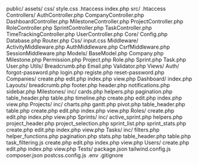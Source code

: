 public/
    assets/
        css/
            style.css
    .htaccess
    index.php
src/
    .htaccess
    Controllers/
        AuthController.php
        CompanyController.php
        DashboardController.php
        MilestoneController.php
        ProjectController.php
        RoleController.php
        SprintController.php
        TaskController.php
        TimeTrackingController.php
        UserController.php
    Core/
        Config.php
        Database.php
        Router.php
    Css/
        input.css
    Middleware/
        ActivityMiddleware.php
        AuthMiddleware.php
        CsrfMiddleware.php
        SessionMiddleware.php
    Models/
        BaseModel.php
        Company.php
        Milestone.php
        Permission.php
        Project.php
        Role.php
        Sprint.php
        Task.php
        User.php
    Utils/
        Breadcrumb.php
        Email.php
        Validator.php
    Views/
        Auth/
            forgot-password.php
            login.php
            registe.php
            reset-password.php
        Companies/
            create.php
            edit.php
            index.php
            view.php
        Dashboard/
            index.php
        Layouts/
            breadcrumb.php
            footer.php
            header.php
            notifications.php
            sidebar.php
        Milestones/
            inc/
                cards.php
                helpers.php
                pagination.php
                table_header.php
                table.php
                timeline.php
            create.php
            edit.php
            index.php
            view.php
        Projects/
            inc/
                charts.php
                gantt.php
                pivot.php
                table_header.php
                table.php
            create.php
            edit.php
            index.php
            view.php
        Roles/
            create.php
            edit.php
            index.php
            view.php
        Sprints/
            inc/
                active_sprint.php
                helpers.php
                project_header.php
                project_selection.php
                sprint_list.php
                sprint_stats.php
            create.php
            edit.php
            index.php
            view.php
        Tasks/
            inc/
                filters.php
                helper_functions.php
                pagination.php
                stats.php
                table_header.php
                table.php
                task_filtering.js
            create.php
            edit.php
            index.php
            view.php
        Users/
            create.php
            edit.php
            index.php
            view.php
    Tests/
package.json
tailwind.config.js
composer.json
postcss.config.js
.env
.gitignore